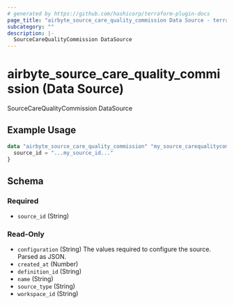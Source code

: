 ```yaml
---
# generated by https://github.com/hashicorp/terraform-plugin-docs
page_title: "airbyte_source_care_quality_commission Data Source - terraform-provider-airbyte"
subcategory: ""
description: |-
  SourceCareQualityCommission DataSource
---
```


# airbyte_source_care_quality_commission (Data Source)

SourceCareQualityCommission DataSource

## Example Usage

```terraform
data "airbyte_source_care_quality_commission" "my_source_carequalitycommission" {
  source_id = "...my_source_id..."
}
```

<!-- schema generated by tfplugindocs -->
## Schema

### Required

- `source_id` (String)

### Read-Only

- `configuration` (String) The values required to configure the source. Parsed as JSON.
- `created_at` (Number)
- `definition_id` (String)
- `name` (String)
- `source_type` (String)
- `workspace_id` (String)
